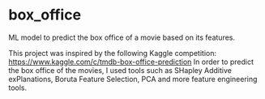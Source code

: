 # box_office
ML model to predict the box office of a movie based on its features.

This project was inspired by the following Kaggle competition: https://www.kaggle.com/c/tmdb-box-office-prediction
In order to predict the box office of the movies, I used tools such as SHapley Additive exPlanations, Boruta Feature Selection, PCA and more feature engineering tools.
